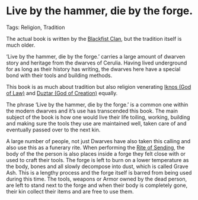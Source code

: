 # Live by the hammer, die by the forge.

Tags: Religion, Tradition

The actual book is written by the [Blackfist Clan](Blackfist%20Clan%2017875a22781a80ff8157d9b5f94967af.md), but the tradition itself is much older.

‘Live by the hammer, die by the forge.’ carries a large amount of dwarven story and heritage from the dwarves of Cerulia. Having lived underground for as long as their history has writing, the dwarves here have a special bond with their tools and building methods. 

This book is as much about tradition but also religion venerating [Iknos (God of Law)](Iknos%20(God%20of%20Law)%20ff4278878e3d4fcbb67d442139bee0aa.md) and [Duztar (God of Creation)](Duztar%20(God%20of%20Creation)%20252162e6f71046f5a85edb2a0f0651d3.md) equally.

The phrase ‘Live by the hammer, die by the forge.’ is a common one within the modern dwarves and it’s use has transcended this book. The main subject of the book is how one would live their life toiling, working, building and making sure the tools they use are maintained well, taken care of and eventually passed over to the next kin.

A large number of people, not just Dwarves have also taken this calling and also use this as a funerary rite. When performing the [Rite of Sending](Rite%20of%20Sending%20a2533f1f37fd413fa2e21619fe19329d.md), the body of the the person is also places inside a forge they felt close with or used to craft their tools. The forge is left to burn on a lower temperature as the body, bones and all slowly decompose into dust, which is called Grave Ash. This is a lengthy process and the forge itself is barred from being used during this time. The tools, weapons or Armor owned by the dead person, are left to stand next to the forge and when their body is completely gone, their kin collect their items and are free to use them.